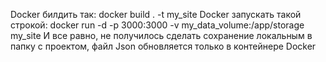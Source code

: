Docker билдить так: docker build . -t my_site
Docker запускать такой строкой: docker run -d -p 3000:3000 -v my_data_volume:/app/storage my_site
И все равно, не получилось сделать сохранение локальным в папку с проектом, файл Json обновляется только в контейнере Docker
